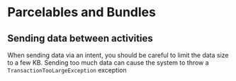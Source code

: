 # Parcelables and Bundles

## Sending data between activities

When sending data via an intent, you should be careful to limit the data size to a few KB. Sending too much data can cause the system to throw a `TransactionTooLargeException` exception

